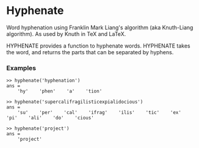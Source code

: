 Hyphenate
=========

Word hyphenation using Franklin Mark Liang's algorithm (aka Knuth-Liang algorithm). As used by Knuth in TeX and LaTeX.

HYPHENATE provides a function to hyphenate words. HYPHENATE takes the word, and returns the parts that can be separated by hyphens.

### Examples ###

```
>> hyphenate('hyphenation')
ans =
    'hy'    'phen'    'a'    'tion'

>> hyphenate('supercalifragilisticexpialidocious')
ans =
    'su'    'per'    'cal'    'ifrag'    'ilis'    'tic'    'ex'    'pi'    'ali'    'do'    'cious'

>> hyphenate('project')
ans =
    'project'
```
